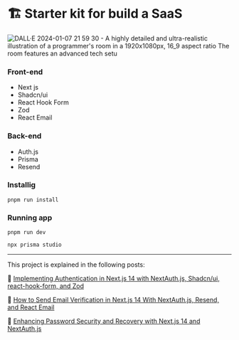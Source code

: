# 🏗️ Starter kit for build a SaaS

![DALL·E 2024-01-07 21 59 30 - A highly detailed and ultra-realistic illustration of a programmer's room in a 1920x1080px, 16_9 aspect ratio  The room features an advanced tech setu](https://github.com/ljaviertovar/nextjs-saas-starter/assets/34925280/ba29ba5c-fb71-48c6-8507-7500f59e3e04)

### Front-end
* Next js
* Shadcn/ui
* React Hook Form
* Zod
* React Email
 
### Back-end
* Auth.js
* Prisma
* Resend

### Installig

```
pnpm run install
```

### Running app

```
pnpm run dev
```

```
npx prisma studio
```

<hr>

This project is explained in the following posts:

👤 [Implementing Authentication in Next.js 14 with NextAuth.js, Shadcn/ui, react-hook-form, and Zod](https://hackernoon.com/how-to-implement-authentication-in-nextjs-14-with-nextauthjs-shadcnui-react-hook-form-and-zod)

👤 [How to Send Email Verification in Next.js 14 With NextAuth.js, Resend, and React Email](https://hackernoon.com/how-to-send-email-verification-in-nextjs-14-with-nextauthjs-resend-and-react-email)

👤 [Enhancing Password Security and Recovery with Next.js 14 and NextAuth.js](https://hackernoon.com/enhancing-password-security-and-recovery-with-nextjs-14-and-nextauthjs)
